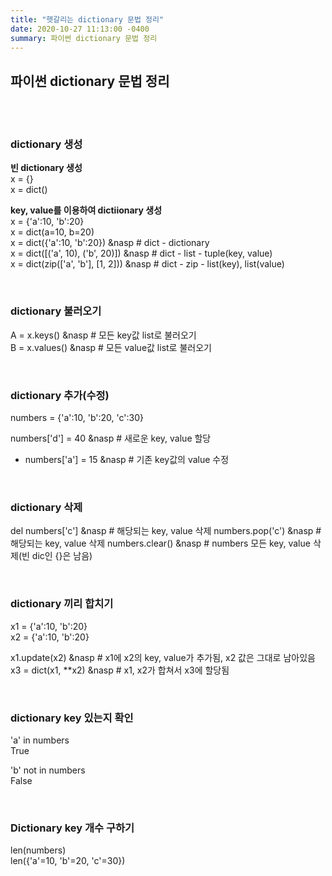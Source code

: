 ```yaml
---
title: "헷갈리는 dictionary 문법 정리"
date: 2020-10-27 11:13:00 -0400
summary: 파이썬 dictionary 문법 정리
---
```


## 파이썬 dictionary 문법 정리

<br>
<br>

### dictionary 생성

**빈 dictionary 생성**  
x = {}  
x = dict()  

**key, value를 이용하여 dictiionary 생성**  
x = {'a':10, 'b':20}  
x = dict(a=10, b=20)  
x = dict({'a':10, 'b':20})   &nasp # dict - dictionary  
x = dict([('a', 10), ('b', 20)])   &nasp # dict - list - tuple(key, value)  
x = dict(zip(['a', 'b'], [1, 2]))   &nasp # dict - zip - list(key), list(value)  


<br>

### dictionary 불러오기

A = x.keys()   &nasp # 모든 key값 list로 불러오기  
B = x.values()   &nasp # 모든 value값 list로 불러오기  


<br>


### dictionary 추가(수정)
numbers = {'a':10, 'b':20, 'c':30}

numbers['d'] = 40  &nasp # 새로운 key, value 할당  
- numbers['a'] = 15 &nasp # 기존 key값의 value 수정  

<br>

### dictionary 삭제
del numbers['c']  &nasp # 해당되는 key, value 삭제
numbers.pop('c')  &nasp # 해당되는 key, value 삭제
numbers.clear()   &nasp # numbers 모든 key, value 삭제(빈 dic인 {}은 남음)

<br>

### dictionary 끼리 합치기
x1 = {'a':10, 'b':20}  
x2 = {'a':10, 'b':20}  

x1.update(x2)   &nasp # x1에 x2의 key, value가 추가됨, x2 값은 그대로 남아있음  
x3 = dict(x1, **x2)  &nasp # x1, x2가 합쳐서 x3에 할당됨  

<br>

### dictionary key 있는지 확인
'a' in numbers  
True  

'b' not in numbers  
False  

<br>

### Dictionary key 개수 구하기  
len(numbers)  
len({'a'=10, 'b'=20, 'c'=30})


